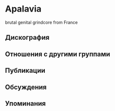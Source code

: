 # Apalavia

brutal genital grindcore from France

## Дискография


## Отношения с другими группами


## Публикации


## Обсуждения


## Упоминания


